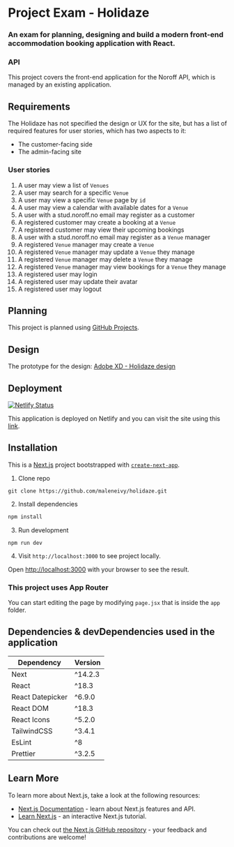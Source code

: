 # Project Exam - Holidaze

### An exam for planning, designing and build a modern front-end accommodation booking application with React.

### API

This project covers the front-end application for the Noroff API, which is managed by an existing application.

## Requirements

The Holidaze has not specified the design or UX for the site, but has a list of required features for user stories, which has two aspects to it:

- The customer-facing side
- The admin-facing site

### User stories

1. A user may view a list of `Venues`
2. A user may search for a specific `Venue`
3. A user may view a specific `Venue` page by `id`
4. A user may view a calendar with available dates for a `Venue`
5. A user with a stud.noroff.no email may register as a customer
6. A registered customer may create a booking at a `Venue`
7. A registered customer may view their upcoming bookings
8. A user with a stud.noroff.no email may register as a `Venue` manager
9. A registered `Venue` manager may create a `Venue`
10. A registered `Venue` manager may update a `Venue` they manage
11. A registered `Venue` manager may delete a `Venue` they manage
12. A registered `Venue` manager may view bookings for a `Venue` they manage
13. A registered user may login
14. A registered user may update their avatar
15. A registered user may logout

## Planning

This project is planned using [GitHub Projects](https://github.com/users/maleneivy/projects/4).

## Design

The prototype for the design: [Adobe XD - Holidaze design](https://xd.adobe.com/view/e1e61ba9-1e63-476d-b0b4-4f79defc72c7-b4b5/)

## Deployment

[![Netlify Status](https://api.netlify.com/api/v1/badges/79f9db85-f8b6-433e-9ae0-a85e7647b280/deploy-status)](https://app.netlify.com/sites/holidaze-exam24/deploys)

This application is deployed on Netlify and you can visit the site using this [link](https://holidaze-exam24.netlify.app/).

## Installation

This is a [Next.js](https://nextjs.org/) project bootstrapped with [`create-next-app`](https://github.com/vercel/next.js/tree/canary/packages/create-next-app).

1. Clone repo

```
git clone https://github.com/maleneivy/holidaze.git
```

2. Install dependencies

```bash
npm install
```

3. Run development

```
npm run dev
```

4. Visit `http://localhost:3000` to see project locally.

Open [http://localhost:3000](http://localhost:3000) with your browser to see the result.

### This project uses App Router

You can start editing the page by modifying `page.jsx` that is inside the `app` folder.

## Dependencies & devDependencies used in the application

| Dependency       | Version |
| ---------------- | ------- |
| Next             | ^14.2.3 |
| React            | ^18.3   |
| React Datepicker | ^6.9.0  |
| React DOM        | ^18.3   |
| React Icons      | ^5.2.0  |
| TailwindCSS      | ^3.4.1  |
| EsLint           | ^8      |
| Prettier         | ^3.2.5  |

## Learn More

To learn more about Next.js, take a look at the following resources:

- [Next.js Documentation](https://nextjs.org/docs) - learn about Next.js features and API.
- [Learn Next.js](https://nextjs.org/learn) - an interactive Next.js tutorial.

You can check out [the Next.js GitHub repository](https://github.com/vercel/next.js/) - your feedback and contributions are welcome!
